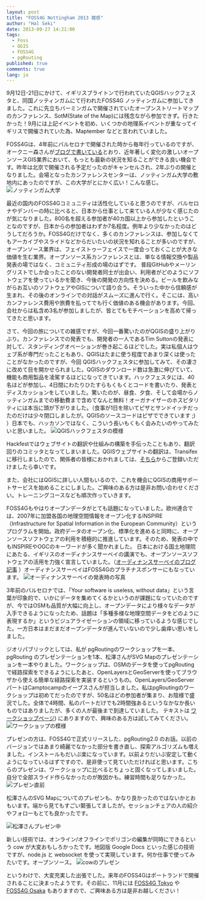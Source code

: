 ```yaml
---
layout: post
title: "FOSS4G Nottingham 2013 雑感"
author: "Hal Seki"
date: 2013-09-27 14:21:00
tags: 
  - Foss 
  - QGIS 
  - FOSS4G 
  - pgRouting
published: true
comments: true
lang: ja
---
```


9月12日-21日にかけて、イギリスブライトンで行われていたQGISハックフェスタと、同国ノッティンガムにて行われたFOSS4G ノッティンガムに参加してきました。これに先立ちバーミンガムで開催されていたオープンストリートマップのカンファレンス、SotM(State of the Map)には残念ながら参加できず。行きたかった！9月には上記イベントを初め、いくつかの地理系イベントが重なってイギリスで開催されていた為、Maptember などと言われていました。

FOSS4Gは、4年前にバルセロナで開催された時から毎年行っているのですが、オークニー森さんが[ブログで書いている][1]とおり、近年著しく変化の激しいオープンソースGIS業界において、もっとも最新の状況を知ることができる良い機会です。昨年は北京で開催される予定だったのがキャンセルされ、2年ぶりの開催となりました。会場となったカンファレンスセンターは、ノッティンガム大学の敷地内にあったのですが、この大学がとにかく広い！こんな感じ。
![ノッティンガム大学][2]

<!-- more -->

最近の国内のFOSS4Gコミュニティは活性化していると思うのですが、バルセロナやデンバーの時に比べると、日本から仕事として来ている人が少なく感じたのが気になりました。800名を超える参加者が40カ国以上から参加したということなのですが、日本からの参加者はわずか7名程度。例年より少なかったのはどうしてだろうか。FOSS4Gだけでなく、多くのカンファレンスは、参加しなくてもアーカイブやスライドなどからだいたいの状況を知れることが多いのですが、オープンソース業界は、フェイストゥーフェイスで一度会っておくことが大きな価値を生む業界。オープンソース系カンファレンスとは、単なる情報交換や製品発表の場ではなく、コミュニティ形成の場のはずです。
普段GitHubやメーリングリストでしか会ったことのない開発者同士が出会い、利用者がどのようにソフトウェアを使っているかを聞き、今後の開発の方向性を決める。ビールを飲みながらお互いのソフトウェアやGISについて語り合う。そういった中から信頼感が生まれ、その後のオンラインでの対話がスムーズに進んで行く。そこには、高いカンファレンス費用や旅費を払ってでも行く価値のある機会があります。今回、会社からは私含め3名が参加しましたが、皆とてもモチベーションを高めて帰ってきたと思います。

さて、今回の旅についての雑感ですが、今回一番驚いたのがQGISの盛り上がりぶり。カンファレンスでの発表でも、開発者の一人であるTim Suttonの発表に対して、スタンディングオベーションが巻き起こるほどでした。実は私個人はウェブ系が専門だったこともあり、QGISはたまに使う程度であまり深くは使ったことがなかったのですが、今回 QGISハックフェスタに参加してみて、その凄さに改めて目を開かせられました。QGISのダウンロード数は急激に伸びていて、機能も商用製品を凌駕するほどになってきています。ハックフェスタには、40名ほどが参加し、4日間にわたりひたすらもくもくとコードを書いたり、発表とディスカッションをしていました。驚いたのが、昼食、夕食、そして会場からノッティンガムまでの移動費まで含めてなんと無料！オーガナイザーのホスピタリティには本当に頭が下がりました。（食事が1日を除いてピザとサンドイッチだったのだけは少々閉口しましたが。QGISのソースコードはピザでできています ;) ）日本でも、ハッカソンではなく、こういう長いもくもく会みたいのやってみたいと思いました。
![QGISハックフェスタの模様][3]

Hackfestではウェブサイトの翻訳や仕組みの構築を手伝ったこともあり、翻訳回りのコミッタとなってしまいました。QGISウェブサイトの翻訳は、Transifex に移行しましたので、関係者の皆様におかれましては、[そちら][4]からご登録いただけましたら幸いです。

また、会社にはQGISに詳しい人間もいるので、これを機会にQGISの商用サポートサービスを始めることにしました。ご興味のある方は是非お問い合わせください。トレーニングコースなども順次作っていきます。

FOSS4Gもやはりオープンデータがとても話題になっていました。欧州連合では、2007年に加盟各国の地理空間情報をオープン化するINSPIRE（Infrastructure for Spatial Information in the European Community）というプログラムを開始。政府データのオープン化、標準化を進めると同時に、オープンソースソフトウェアの利用を積極的に推進しています。そのため、発表の中でもINSPIREやOGCのキーワードが多く聞かれました。
日本における国土地理院にあたる、イギリスのオーディナンスサーベイの講演でも、オープンソースソフトウェアの活用を力強く宣言していました。（[オーディナンスサーベイのブログ記事][5] ）オーディナンスサーベイはFOSS4Gのプラチナスポンサーにもなっています。
![オーディナンスサーベイの発表時の写真][6]

3年前のバルセロナでは、「Your software is useless, without data」という言葉が印象的で、いかにデータを集めてくるかというのが課題になっていたのですが、今ではOSMも品質が大幅に向上し、オープンデータにより様々なデータが入手できるようになったため、話題は「多種多様な地理空間データをどのように表現するか」というビジュアライゼーションの領域に移っているような感じでした。一方日本はまだまだオープンデータが進んでいないので少し歯痒い思いをしました。

ジオリパブリックとしては、私が pgRoutingのワークショップを一本、pgRouting のプレゼンテーションを1本、松澤さんがSVG Mapのプレゼンテーションを一本やりました。ワークショップは、OSMのデータを使ってpgRoutingで経路探索をできるようにしたあと、OpenLayersとGeoServerを使ってブラウザから使える簡単な経路探索を実装するというもの。OpenLayers/GeoServerパートはCamptocampのイーブスさんが担当しました。私はpgRoutingのワークショップは初めてだったのですが、50名ほどの参加者が集まり、お陰様で盛況でした。全体で4時間、私のパートだけでも2時間強あるというなかなか長いものではありましたが、多くの人が最後まで到達していました。
テキストは [ワークショップページ][7]) にありますので、興味のある方は試してみてください。
![ワークショップの模様][8]

プレゼンの方は、FOSS4Gで正式リリースした、pgRouting2.0 のお話。以前のバージョンではあまり綺麗でなかった部分を書き直し、探索アルゴリズムも増えました。インストールもだいぶ楽になっています。以前よりだいぶ安定して動くようになっているはずですので、是非使って見ていただければと思います。こちらのプレゼンは、ワークショップに比べるとちょっと固くなってしまいました。自分で全部スライド作らなかったのが敗因かも。練習時間も足りなかった。
![プレゼン直前][9]

松澤さんのSVG Mapについてのプレゼンも、かなり良かったのではないかとおもいます。端から見てもすごい緊張してましたが。セッションチェアの人の紹介やフォローもとても良かったです。

![松澤さんプレゼン中][10]

新しい技術では、オンライン/オフラインでポリゴンの編集が同時にできるという cow が大変おもしろかったです。地図版 Google Docs といった感じの技術ですが、node.js と websocket を使って実現しています。何か仕事で使ってみたいです。オープンソース。
![cowのプレゼン][11]

というわけで、大変充実した出張でした。来年のFOSS4Gはポートランドで開催されることに決まったようです。その前に、11月には [FOSS4G Tokyo](http://www.osgeo.jp/%E3%82%A4%E3%83%99%E3%83%B3%E3%83%88/foss4g2013tokyo/)  や [FOSS4G Osaka](http://www.osgeo.jp/foss4g-2013-osaka/) もありますので、ご興味ある方は是非お越しください！


[1]: http://blog.goo.ne.jp/jg2tkh/e/22bf007c85e8bc4409163ff6154c3fe2
[2]: /media/2013/0927_campus.jpg
[3]: /media/2013/0927_qgis.jpg
[4]: https://www.transifex.com/projects/p/qgis-website/language/ja/
[5]: http://blog.ordnancesurvey.co.uk/2013/09/foss4g-geo-for-all/
[6]: /media/2013/0927_ordnance_servey.jpg
[7]: http://workshop.pgrouting.org/
[8]: /media/2013/0927_workshop.jpg
[9]: /media/2013/0927_pgrouting_presentation.jpg
[10]: /media/2013/0927_svgmap_presentation.jpg
[11]: /media/2013/0927_cow.jpg
